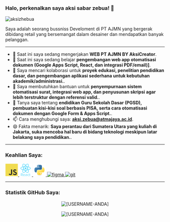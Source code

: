 ### Halo, perkenalkan saya aksi sabar zebua! 👋

<p align="left"> <img src="https://komarev.com/ghpvc/?username=aksizhebua &label=Profile%20views&color=0e75b6&style=flat" alt="aksizhebua" /> </p>

Saya adalah seorang bussniss Develoment di PT AJMN yang bergerak dibidang retail yang bersemangat dalam desainer dan mendapatkan banyak pelanggan.

---

- 🔭 Saat ini saya sedang mengerjakan **WEB PT AJMN BY AksiCreator**.
- 🌱 Saat ini saya sedang belajar **pengembangan web app otomatisasi dokumen (Google Apps Script, React, dan integrasi PDF/email)]**.
- 👯 Saya mencari kolaborasi untuk **proyek edukasi, penelitian pendidikan dasar, dan pengembangan aplikasi sederhana untuk kebutuhan akademik/administrasi.**.
- 🤔 Saya membutuhkan bantuan untuk **penyempurnaan sistem otomatisasi surat, integrasi web app, dan penyusunan skripsi agar lebih terstruktur dengan referensi valid.**.
- 💬 Tanya saya tentang **endidikan Guru Sekolah Dasar (PGSD), pembuatan kisi-kisi soal berbasis PISA, serta cara otomatisasi dokumen dengan Google Form & Apps Script.**.
- 📫 Cara menghubungi saya: **aksi.zebua@atmajaya.ac.id**.
- 😄 Fakta menarik: **Saya perantau dari Sumatera Utara yang kuliah di Jakarta, suka mencoba hal baru di bidang teknologi meskipun latar belakang saya pendidikan.**.

---

<h3 align="left">Keahlian Saya:</h3>
<p align="left">
    <a href="https://developer.mozilla.org/en-US/docs/Web/JavaScript" target="_blank" rel="noreferrer"> <img src="https://raw.githubusercontent.com/devicons/devicon/master/icons/javascript/javascript-original.svg" alt="javascript" width="40" height="40"/> </a>
    <a href="https://reactjs.org/" target="_blank" rel="noreferrer"> <img src="https://raw.githubusercontent.com/devicons/devicon/master/icons/react/react-original-wordmark.svg" alt="react" width="40" height="40"/> </a>
    <a href="https://www.python.org" target="_blank" rel="noreferrer"> <img src="https://raw.githubusercontent.com/devicons/devicon/master/icons/python/python-original.svg" alt="python" width="40" height="40"/> </a>
    <a href="https://www.figma.com/" target="_blank" rel="noreferrer"> <img src="https://www.vectorlogo.zone/logos/figma/figma-icon.svg" alt="figma" width="40" height="40"/> </a>
    <a href="https://git-scm.com/" target="_blank" rel="noreferrer"> <img src="https://www.vectorlogo.zone/logos/git-scm/git-scm-icon.svg" alt="git" width="40" height="40"/> </a>
</p>

---

<h3 align="left">Statistik GitHub Saya:</h3>
<p align="center">
    <img align="center" src="https://github-readme-stats.vercel.app/api?username=[USERNAME-ANDA]&show_icons=true&locale=en&theme=tokyonight" alt="[USERNAME-ANDA]" />
</p>
<p align="center">
    <img align="center" src="https://github-readme-stats.vercel.app/api/top-langs?username=[USERNAME-ANDA]&show_icons=true&locale=en&layout=compact&theme=tokyonight" alt="[USERNAME-ANDA]" />
</p>
